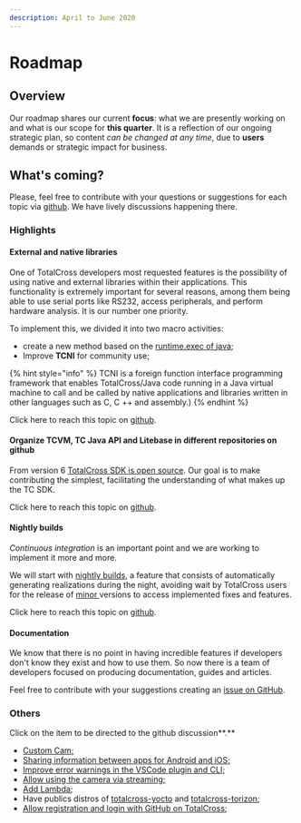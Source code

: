 ```yaml
---
description: April to June 2020
---
```


# Roadmap

## Overview

Our roadmap shares our current **focus**: what we are presently working on and what is our scope for **this quarter**. It is a reflection of our ongoing strategic plan, so content _can be changed at any time_, due to **users** demands or strategic impact for business.

## What's coming?

Please, feel free to contribute with your questions or suggestions for each topic via [github](https://github.com/TotalCross/totalcross/issues?q=is%3Aissue+is%3Aopen+label%3AFeature). We have lively discussions happening there.

### Highlights

#### External and native libraries

One of TotalCross developers most requested features is the possibility of using native and external libraries within their applications. This functionality is extremely important for several reasons, among them being able to use serial ports like RS232, access peripherals, and perform hardware analysis. It is our number one priority.

To implement this, we divided it into two macro activities: 

* create a new method based on the [runtime.exec of java](https://docs.oracle.com/javase/7/docs/api/java/lang/Runtime.html#exec%28java.lang.String%29); 
* Improve **TCNI** for community use;

{% hint style="info" %}
TCNI is a foreign function interface programming framework that enables TotalCross/Java code running in a Java virtual machine to call and be called by native applications and libraries written in other languages such as C, C ++ and assembly.\)
{% endhint %}

Click here to reach this topic on [github](https://github.com/TotalCross/totalcross/issues/1).

#### Organize TCVM, TC Java API and Litebase in different repositories on github

From version 6 [TotalCross SDK is open source](https://github.com/TotalCross/totalcross/). Our goal is to make contributing the simplest, facilitating the understanding of what makes up the TC SDK.

Click here to reach this topic on [github](https://github.com/TotalCross/totalcross/issues/2).

#### **Nightly builds**

_Continuous integration_ is an important point and we are working to implement it more and more. 

We will start with [nightly builds](https://blog.testproject.io/2019/10/14/what-are-the-benefits-of-having-nightly-builds/), a feature that consists of automatically generating realizations during the night, avoiding wait by TotalCross users for the release of [minor ](https://semver.org/)versions to access implemented fixes and features.

Click here to reach this topic on [github](https://github.com/TotalCross/totalcross/issues/3).

#### Documentation

We know that there is no point in having incredible features if developers don't know they exist and how to use them. So now there is a team of developers focused on producing documentation, guides and articles. 

Feel free to contribute with your suggestions creating an [issue on GitHub](https://github.com/TotalCross/totalcross/labels/documentation).

### **Others**

Click on the item to be directed to the github discussion**.**

* [Custom Cam; ](https://github.com/TotalCross/totalcross/issues/6)
* [Sharing information between apps for Android and iOS;](https://github.com/TotalCross/totalcross/issues/11)
* [Improve error warnings in the VSCode plugin and CLI;](https://github.com/TotalCross/totalcross/issues/10)
* [Allow using the camera via streaming;](https://github.com/TotalCross/totalcross/issues/9)
* [Add Lambda](https://github.com/TotalCross/totalcross/issues/5);
* Have publics distros of [totalcross-yocto](https://github.com/TotalCross/totalcross/issues/7) and [totalcross-torizon](https://github.com/TotalCross/totalcross/issues/8);
* [Allow registration and login with GitHub on TotalCross](https://github.com/TotalCross/totalcross/issues/4);









